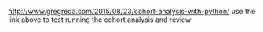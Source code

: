 http://www.gregreda.com/2015/08/23/cohort-analysis-with-python/
use the link above to test running the cohort analysis and review
